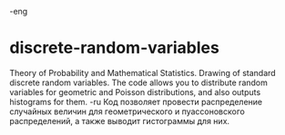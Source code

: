 -eng
# discrete-random-variables
Theory of Probability and Mathematical Statistics. Drawing of standard discrete random variables.
The code allows you to distribute random variables for geometric and Poisson distributions, and also outputs histograms for them.
-ru
Код позволяет провести распределение случайных величин для геометрического и пуассоновского распределений, а также выводит гистограммы для них. 
